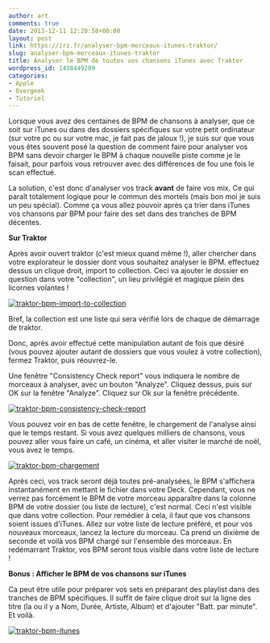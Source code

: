 ```yaml
---
author: art
comments: true
date: 2013-12-11 12:20:58+00:00
layout: post
link: https://irz.fr/analyser-bpm-morceaux-itunes-traktor/
slug: analyser-bpm-morceaux-itunes-traktor
title: Analyser le BPM de toutes vos chansons iTunes avec Traktor
wordpress_id: 1438449209
categories:
- Apple
- Overgeek
- Tutoriel
---
```


Lorsque vous avez des centaines de BPM de chansons à analyser, que ce soit sur iTunes ou dans des dossiers spécifiques sur votre petit ordinateur (sur votre pc ou sur votre mac, je fait pas de jaloux !), je suis sur que vous vous êtes souvent posé la question de comment faire pour analyser vos BPM sans devoir charger le BPM à chaque nouvelle piste comme je le faisait, pour parfois vous retrouver avec des différences de fou une fois le scan effectué.

La solution, c'est donc d'analyser vos track **avant** de faire vos mix. Ce qui paraît totalement logique pour le commun des mortels (mais bon moi je suis un peu spécial). Comme ça vous allez pouvoir après ça trier dans iTunes vos chansons par BPM pour faire des set dans des tranches de BPM décentes.

**Sur Traktor**

Après avoir ouvert traktor (c'est mieux quand même !), aller chercher dans votre explorateur le dossier dont vous souhaitez analyser le BPM. effectuez dessus un clique droit, import to collection. Ceci va ajouter le dossier en question dans votre "collection", un lieu privilégié et magique plein des licornes volantes !

[
](http://irz.fr/analyser-bpm-morceaux-itunes-traktor/traktor-bpm-chargement/) [
](http://irz.fr/analyser-bpm-morceaux-itunes-traktor/traktor-bpm-consistency-check-report/) [![traktor-bpm-import-to-collection](https://static.irz.fr/2013/12/traktor-bpm-import-to-collection-640x493.png)](http://irz.fr/analyser-bpm-morceaux-itunes-traktor/traktor-bpm-import-to-collection/)

Bref, la collection est une liste qui sera vérifié lors de chaque de démarrage de traktor.

Donc, après avoir effectué cette manipulation autant de fois que désiré (vous pouvez ajouter autant de dossiers que vous voulez à votre collection), fermez Traktor, puis réouvrez-le.

Une fenêtre "Consistency Check report" vous indiquera le nombre de morceaux à analyser, avec un bouton "Analyze". Cliquez dessus, puis sur OK sur la fenêtre "Analyze". Cliquez sur Ok sur la fenêtre précédente.

[![traktor-bpm-consistency-check-report](https://static.irz.fr/2013/12/traktor-bpm-consistency-check-report.png)](http://irz.fr/analyser-bpm-morceaux-itunes-traktor/traktor-bpm-consistency-check-report/)

Vous pouvez voir en bas de cette fenêtre, le chargement de l'analyse ainsi que le temps restant. Si vous avez quelques milliers de chansons, vous pouvez aller vous faire un café, un cinéma, et aller visiter le marché de noël, vous avez le temps.

[![traktor-bpm-chargement](https://static.irz.fr/2013/12/traktor-bpm-chargement-640x493.png)](http://irz.fr/analyser-bpm-morceaux-itunes-traktor/traktor-bpm-chargement/)

Après ceci, vos track seront déjà toutes pré-analysées, le BPM s'affichera instantanément en mettant le fichier dans votre Deck. Cependant, vous ne verrez pas forcément le BPM de votre morceau apparaître dans la colonne BPM de votre dossier (ou liste de lecture), c'est normal. Ceci n'est visible que dans votre collection. Pour remédier à cela, il faut que vos chansons soient issues d'iTunes. Allez sur votre liste de lecture préféré, et pour vos nouveaux morceaux, lancez la lecture du morceau. Ca prend un dixième de seconde et voilà vos BPM chargé sur l'ensemble des morceaux. En redémarrant Traktor, vos BPM seront tous visible dans votre liste de lecture !

**Bonus : Afficher le BPM de vos chansons sur iTunes**

Ca peut être utile pour préparer vos sets en préparant des playlist dans des tranches de BPM spécifiques. Il suffit de faire clique droit sur la ligne des titre (la ou il y a Nom, Durée, Artiste, Album) et d'ajouter "Batt. par minute". Et voilà.

[![traktor-bpm-itunes](https://static.irz.fr/2013/12/traktor-bpm-itunes-640x372.png)](http://irz.fr/analyser-bpm-morceaux-itunes-traktor/traktor-bpm-itunes/)

